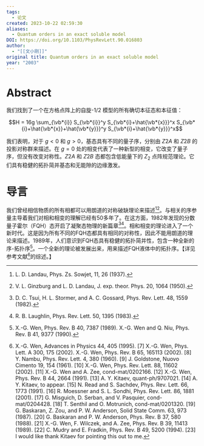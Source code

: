 ```yaml
---
tags:
  - 论文
created: 2023-10-22 02:59:30
aliases:
  - Quantum orders in an exact soluble model
DOI: https://doi.org/10.1103/PhysRevLett.90.016803
author:
  - "[[文小刚]]"
original title: Quantum orders in an exact soluble model
year: "2003"
---
```

# Abstract

我们找到了一个在方格点阵上的自旋-$1/2$ 模型的所有确切本征态和本征值：

$$H = 16g \sum_{\vb*{i}} S_{\vb*{i}}^y S_{\vb*{i}+\hat{\vb*{x}}}^x S_{\vb*{i}+\hat{\vb*{x}}+\hat{\vb*{y}}}^y S_{\vb*{i}+\hat{\vb*{y}}}^x$$

我们表明，对于 $g < 0$ 和 $g > 0$，基态具有不同的量子序，分别由 $Z2A$ 和 $Z2B$ 的投影对称群来描述。在 $g = 0$ 处的相变代表了一种新型的相变，它改变了量子序，但没有改变对称性。$Z2A$ 和 $Z2B$ 态都包含低能量下的 $Z_2$ 点阵规范理论。它们具有稳健的拓扑简并基态和无能隙的边缘激发。

# 导言

我们曾经相信物质的所有相都可以用朗道的对称破缺理论来描述[^1][^2]。与相关的序参量主导着我们对相和相变的理解已经有50多年了。在这方面，1982年发现的分数量子霍尔（FQH）态开启了凝聚态物理的新篇章[^3][^4]。相和相变的理论进入了一个新时代。这是因为所有不同的FQH态都具有相同的对称性，因此不能用朗道的理论来描述。1989年，人们意识到FQH态具有稳健的拓扑简并性，包含一种全新的序-拓扑序[^5]。一个全新的理论被发展出来，用来描述FQH液体中的拓扑序。【详见参考文献[^6]的综述。】

[^1]: L. D. Landau, Phys. Zs. Sowjet, 11, 26 (1937).
[^2]: V. L. Ginzburg and L. D. Landau, J. exp. theor. Phys. 20, 1064 (1950).

[^3]: D. C. Tsui, H. L. Stormer, and A. C. Gossard, Phys. Rev. Lett. 48, 1559 (1982).
[^4]: R. B. Laughlin, Phys. Rev. Lett. 50, 1395 (1983).
[^5]: X.-G. Wen, Phys. Rev. B 40, 7387 (1989). X.-G. Wen and Q. Niu, Phys. Rev. B 41, 9377 (1990).
[^6]: X.-G. Wen, Advances in Physics 44, 405 (1995).
[7] X.-G. Wen, Phys. Lett. A 300, 175 (2002). X.-G. Wen,
Phys. Rev. B 65, 165113 (2002).
[8] Y. Nambu, Phys. Rev. Lett. 4, 380 (1960).
[9] J. Goldstone, Nuovo Cimento 19, 154 (1961).
[10] X.-G. Wen, Phys. Rev. Lett. 88, 11602 (2002).
[11] X.-G. Wen and A. Zee, cond-mat/0202166.
[12] X.-G. Wen, Phys. Rev. B 44, 2664 (1991).
[13] A. Y. Kitaev, quant-ph/9707021.
[14] A. Y. Kitaev, to appear.
[15] N. Read and S. Sachdev, Phys. Rev. Lett. 66, 1773
(1991).
[16] R. Moessner and S. L. Sondhi, Phys. Rev. Lett. 86, 1881
(2001).
[17] G. Misguich, D. Serban, and V. Pasquier, cond-
mat/0204428.
[18] T. Senthil and O. Motrunich, cond-mat/0201320.
[19] G. Baskaran, Z. Zou, and P. W. Anderson, Solid State
Comm. 63, 973 (1987).
[20] G. Baskaran and P. W. Anderson, Phys. Rev. B 37, 580
(1988).
[21] X.-G. Wen, F. Wilczek, and A. Zee, Phys. Rev. B 39,
11413 (1989).
[22] C. Mudry and E. Fradkin, Phys. Rev. B 49, 5200 (1994). [23] I would like thank Kitaev for pointing this out to me.